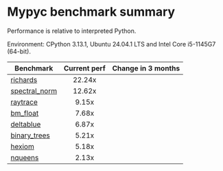 # Mypyc benchmark summary

Performance is relative to interpreted Python.

Environment: CPython 3.13.1, Ubuntu 24.04.1 LTS and Intel Core i5-1145G7 (64-bit).

| Benchmark | Current perf | Change in 3 months |
| --- | :---: | :---: |
| [richards](benchmarks/richards.md) | 22.24x |  |
| [spectral_norm](benchmarks/spectral_norm.md) | 12.62x |  |
| [raytrace](benchmarks/raytrace.md) | 9.15x |  |
| [bm_float](benchmarks/bm_float.md) | 7.68x |  |
| [deltablue](benchmarks/deltablue.md) | 6.87x |  |
| [binary_trees](benchmarks/binary_trees.md) | 5.21x |  |
| [hexiom](benchmarks/hexiom.md) | 5.18x |  |
| [nqueens](benchmarks/nqueens.md) | 2.13x |  |
